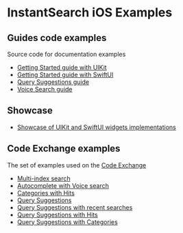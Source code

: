 # InstantSearch iOS Examples

## Guides code examples

Source code for documentation examples

- [Getting Started guide with UIKit](/guide/GettingStartedUIKitGuide)
- [Getting Started guide with SwiftUI](/guide/GettingStartedSwiftUIGuide)
- [Query Suggestions guide](/guide/QuerySuggestionsGuides)
- [Voice Search guide](/guide/VoiceSearch)

## Showcase

- [Showcase of UIKit and SwiftUI widgets implementations](/showcase) 

## Code Exchange examples

The set of examples used on the [Code Exchange](https://www.algolia.com/developers/code-exchange/)

- [Multi-index search](/examples/MultiIndex)
- [Autocomplete with Voice search](/examples/VoiceSearch)
- [Categories with Hits](/examples/CategoriesHits)
- [Query Suggestions](/examples/QuerySuggestions)
- [Query Suggestions with recent searches](/examples/QuerySuggestionsRecentSearches)
- [Query Suggestions with Hits](/examples/QuerySuggestionsHits)
- [Query Suggestions with Categories](/examples/QuerySuggestionsCategories)
